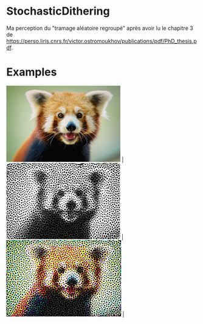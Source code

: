 # StochasticDithering

Ma perception du "tramage aléatoire regroupé" après avoir lu le chapitre 3 de https://perso.liris.cnrs.fr/victor.ostromoukhov/publications/pdf/PhD_thesis.pdf.

# Examples

<img src="/img/rr.png" height="200"> |
<img src="/bw_rr.png" height="200"> |
<img src="/cmyk_rr.png" height="200"> |
